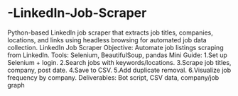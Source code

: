 # -LinkedIn-Job-Scraper
Python-based LinkedIn job scraper that extracts job titles, companies, locations, and links using headless browsing for automated job data collection.
 LinkedIn Job Scraper
 Objective: Automate job listings scraping from LinkedIn.
 Tools: Selenium, BeautifulSoup, pandas
 Mini Guide:
 1.Set up Selenium + login.
 2.Search jobs with keywords/locations.
 3.Scrape job titles, company, post date.
 4.Save to CSV.
 5.Add duplicate removal.
 6.Visualize job frequency by company.
 Deliverables: Bot script, CSV data, company/job graph
